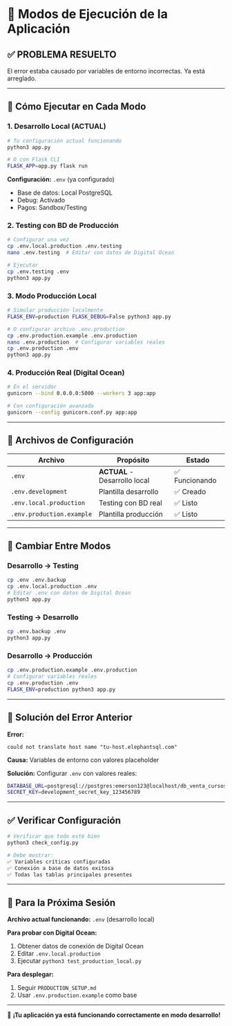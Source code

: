 # 🚀 Modos de Ejecución de la Aplicación

## ✅ PROBLEMA RESUELTO

El error estaba causado por variables de entorno incorrectas. Ya está arreglado.

---

## 🔧 Cómo Ejecutar en Cada Modo

### 1. **Desarrollo Local (ACTUAL)**

```bash
# Tu configuración actual funcionando
python3 app.py

# O con Flask CLI
FLASK_APP=app.py flask run
```

**Configuración:** `.env` (ya configurado)
- Base de datos: Local PostgreSQL
- Debug: Activado
- Pagos: Sandbox/Testing

### 2. **Testing con BD de Producción**

```bash
# Configurar una vez
cp .env.local.production .env.testing
nano .env.testing  # Editar con datos de Digital Ocean

# Ejecutar
cp .env.testing .env
python3 app.py
```

### 3. **Modo Producción Local**

```bash
# Simular producción localmente
FLASK_ENV=production FLASK_DEBUG=False python3 app.py

# O configurar archivo .env.production
cp .env.production.example .env.production
nano .env.production  # Configurar variables reales
cp .env.production .env
python3 app.py
```

### 4. **Producción Real (Digital Ocean)**

```bash
# En el servidor
gunicorn --bind 0.0.0.0:5000 --workers 3 app:app

# Con configuración avanzada
gunicorn --config gunicorn.conf.py app:app
```

---

## 📁 Archivos de Configuración

| Archivo | Propósito | Estado |
|---------|-----------|---------|
| `.env` | **ACTUAL** - Desarrollo local | ✅ Funcionando |
| `.env.development` | Plantilla desarrollo | ✅ Creado |
| `.env.local.production` | Testing con BD real | ✅ Listo |
| `.env.production.example` | Plantilla producción | ✅ Listo |

---

## 🔄 Cambiar Entre Modos

### **Desarrollo → Testing**
```bash
cp .env .env.backup
cp .env.local.production .env
# Editar .env con datos de Digital Ocean
python3 app.py
```

### **Testing → Desarrollo**
```bash
cp .env.backup .env
python3 app.py
```

### **Desarrollo → Producción**
```bash
cp .env.production.example .env.production
# Configurar variables reales
cp .env.production .env
FLASK_ENV=production python3 app.py
```

---

## 🐛 Solución del Error Anterior

**Error:**
```
could not translate host name "tu-host.elephantsql.com"
```

**Causa:** Variables de entorno con valores placeholder

**Solución:** Configurar `.env` con valores reales:
```bash
DATABASE_URL=postgresql://postgres:emerson123@localhost/db_venta_cursos
SECRET_KEY=development_secret_key_123456789
```

---

## ✅ Verificar Configuración

```bash
# Verificar que todo esté bien
python3 check_config.py

# Debe mostrar:
✅ Variables críticas configuradas
✅ Conexión a base de datos exitosa
✅ Todas las tablas principales presentes
```

---

## 🎯 Para la Próxima Sesión

**Archivo actual funcionando:** `.env` (desarrollo local)

**Para probar con Digital Ocean:**
1. Obtener datos de conexión de Digital Ocean
2. Editar `.env.local.production`
3. Ejecutar `python3 test_production_local.py`

**Para desplegar:**
1. Seguir `PRODUCTION_SETUP.md`
2. Usar `.env.production.example` como base

---

🎉 **¡Tu aplicación ya está funcionando correctamente en modo desarrollo!**